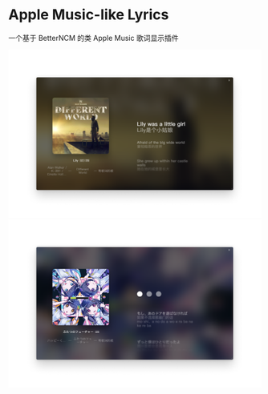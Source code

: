 # Apple Music-like Lyrics

一个基于 BetterNCM 的类 Apple Music 歌词显示插件

![](./assets/demo0.png)
![](./assets/demo1.png)
